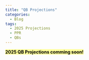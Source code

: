 ```yaml
---
title: "QB Projections"
categories:
  - Blog
tags:
  - 2025 Projections
  - PPR
  - QBs
---
```


<span style="background-color: #FFFF99; color: black;"><b>2025 QB Projections comming soon!</b></span>
